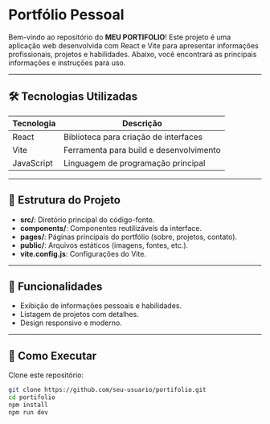# Portfólio Pessoal

Bem-vindo ao repositório do **MEU PORTIFOLIO**! Este projeto é uma aplicação web desenvolvida com React e Vite para apresentar informações profissionais, projetos e habilidades. Abaixo, você encontrará as principais informações e instruções para uso.

---

## 🛠 Tecnologias Utilizadas

| **Tecnologia**                   | **Descrição**                           |
|----------------------------------|-----------------------------------------|
| React                            | Biblioteca para criação de interfaces   |
| Vite                             | Ferramenta para build e desenvolvimento |
| JavaScript                       | Linguagem de programação principal      |

---

## 📖 Estrutura do Projeto

- **src/**: Diretório principal do código-fonte.
- **components/**: Componentes reutilizáveis da interface.
- **pages/**: Páginas principais do portfólio (sobre, projetos, contato).
- **public/**: Arquivos estáticos (imagens, fontes, etc.).
- **vite.config.js**: Configurações do Vite.

---

## 🌟 Funcionalidades

- Exibição de informações pessoais e habilidades.
- Listagem de projetos com detalhes.
- Design responsivo e moderno.

---

## 🚀 Como Executar

Clone este repositório:
   ```bash
   git clone https://github.com/seu-usuario/portifolio.git
   cd portifolio
   npm install
   npm run dev
